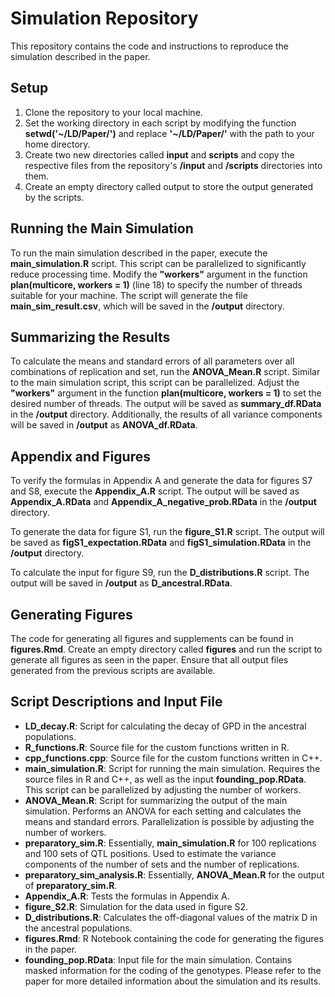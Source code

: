 # Simulation Repository
This repository contains the code and instructions to reproduce the simulation described in the paper.

## Setup
1. Clone the repository to your local machine.
2. Set the working directory in each script by modifying the function **setwd('~/LD/Paper/')** and replace **'~/LD/Paper/'** with the path to your home directory.
3. Create two new directories called **input** and **scripts** and copy the respective files from the repository's **/input** and **/scripts** directories into them.
4. Create an empty directory called output to store the output generated by the scripts.

## Running the Main Simulation
To run the main simulation described in the paper, execute the **main_simulation.R** script. This script can be parallelized to significantly reduce processing time. Modify the **"workers"** argument in the function **plan(multicore, workers = 1)** (line 18) to specify the number of threads suitable for your machine. The script will generate the file **main_sim_result.csv**, which will be saved in the **/output** directory.

## Summarizing the Results
To calculate the means and standard errors of all parameters over all combinations of replication and set, run the **ANOVA_Mean.R** script. Similar to the main simulation script, this script can be parallelized. Adjust the **"workers"** argument in the function **plan(multicore, workers = 1)** to set the desired number of threads. The output will be saved as **summary_df.RData** in the **/output** directory. Additionally, the results of all variance components will be saved in **/output** as **ANOVA_df.RData**.

## Appendix and Figures
To verify the formulas in Appendix A and generate the data for figures S7 and S8, execute the **Appendix_A.R** script. The output will be saved as **Appendix_A.RData** and **Appendix_A_negative_prob.RData** in the **/output** directory.

To generate the data for figure S1, run the **figure_S1.R** script. The output will be saved as **figS1_expectation.RData** and **figS1_simulation.RData** in the **/output** directory.

To calculate the input for figure S9, run the **D_distributions.R** script. The output will be saved in **/output** as **D_ancestral.RData**.

## Generating Figures
The code for generating all figures and supplements can be found in **figures.Rmd**. Create an empty directory called **figures** and run the script to generate all figures as seen in the paper. Ensure that all output files generated from the previous scripts are available.

## Script Descriptions and Input File
- **LD_decay.R**: Script for calculating the decay of GPD in the ancestral populations.
- **R_functions.R**: Source file for the custom functions written in R.
- **cpp_functions.cpp**: Source file for the custom functions written in C++.
- **main_simulation.R**: Script for running the main simulation. Requires the source files in R and C++, as well as the input **founding_pop.RData**. This script can be parallelized by adjusting the number of workers.
- **ANOVA_Mean.R**: Script for summarizing the output of the main simulation. Performs an ANOVA for each setting and calculates the means and standard errors. Parallelization is possible by adjusting the number of workers.
- **preparatory_sim.R**: Essentially, **main_simulation.R** for 100 replications and 100 sets of QTL positions. Used to estimate the variance components of the number of sets and the number of replications.
- **preparatory_sim_analysis.R**: Essentially, **ANOVA_Mean.R** for the output of **preparatory_sim.R**.
- **Appendix_A.R**: Tests the formulas in Appendix A.
- **figure_S2.R**: Simulation for the data used in figure S2.
- **D_distributions.R**: Calculates the off-diagonal values of the matrix D in the ancestral populations.
- **figures.Rmd**: R Notebook containing the code for generating the figures in the paper.
- **founding_pop.RData**: Input file for the main simulation. Contains masked information for the coding of the genotypes.
Please refer to the paper for more detailed information about the simulation and its results.

